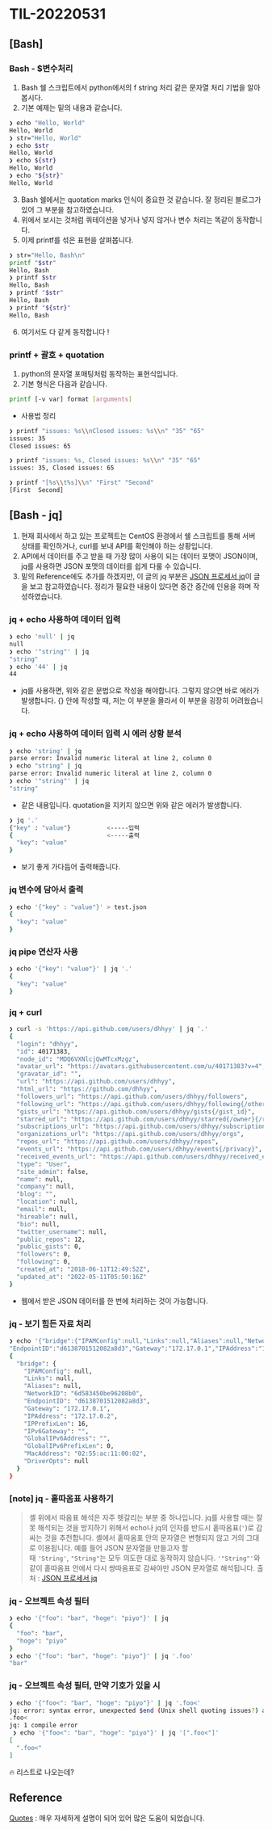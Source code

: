 # TIL-20220531

## [Bash]

### Bash - $변수처리
1. Bash 쉘 스크립트에서 python에서의 f string 처리 같은 문자열 처리 기법을 알아봅시다. 
2. 기본 예제는 밑의 내용과 같습니다.
```bash
❯ echo "Hello, World"
Hello, World
❯ str="Hello, World"                
❯ echo $str                       
Hello, World
❯ echo ${str}                      
Hello, World
❯ echo "${str}"                    
Hello, World
```
3. Bash 쉘에서는 quotation marks 인식이 중요한 것 같습니다. 잘 정리된 블로그가 있어 그 부분을 참고하였습니다.
4. 위에서 보시는 것처럼 쿼테이션을 넣거나 넣지 않거나 변수 처리는 똑같이 동작합니다.
5. 이제 printf를 섞은 표현을 살펴봅니다.
```bash
❯ str="Hello, Bash\n"               
printf "$str"                     
Hello, Bash
❯ printf $str                       
Hello, Bash
❯ printf "$str"                     
Hello, Bash
❯ printf "${str}"                   
Hello, Bash
```
6. 여기서도 다 같게 동작합니다 !
### printf + 괄호 + quotation
1.  python의 문자열 포매팅처럼 동작하는 표현식입니다.
2.  기본 형식은 다음과 같습니다.
```bash
printf [-v var] format [arguments]
```
- 사용법 정리
```bash
❯ printf "issues: %s\\nClosed issues: %s\\n" "35" "65"
issues: 35
Closed issues: 65

❯ printf "issues: %s, Closed issues: %s\\n" "35" "65"
issues: 35, Closed issues: 65
```

```bash
❯ printf "[%s\\t%s]\\n" "First" "Second"
[First	Second]
```

## [Bash - jq]

1.  현재 회사에서 하고 있는 프로젝트는 CentOS 환경에서 쉘 스크립트를 통해 서버 상태를 확인하거나, curl를 보내 API를 확인해야 하는 상황입니다.
2.  API에서 데이터를 주고 받을 때 가장 많이 사용이 되는 데이터 포맷이 JSON이며, jq를 사용하면 JSON 포맷의 데이터를 쉽게 다룰 수 있습니다.
3.  밑의 Reference에도 추가를 하겠지만, 이 글의 jq 부분은 [JSON 프로세서 jq](https://www.44bits.io/ko/post/cli_json_processor_jq_basic_syntax)이 글을 보고 참고하였습니다. 정리가 필요한 내용이 있다면 중간 중간에 인용을 하며 작성하였습니다.

### jq + echo 사용하여 데이터 입력

```bash
❯ echo 'null' | jq                  
null
❯ echo '"string"' | jq              
"string"
❯ echo '44' | jq                    
44
```
- jq를 사용하면, 위와 같은 문법으로 작성을 해야합니다. 그렇지 않으면 바로 에러가 발생합니다. {} 안에 작성할 때, 저는 이 부분을 몰라서 이 부분을 굉장히 어려웠습니다. 

###  jq + echo 사용하여 데이터 입력 시 에러 상황 분석
```bash
❯ echo 'string' | jq                
parse error: Invalid numeric literal at line 2, column 0
❯ echo "string" | jq
parse error: Invalid numeric literal at line 2, column 0
❯ echo '"string"' | jq     
"string"
```
- 같은 내용입니다. quotation을 지키지 않으면 위와 같은 에러가 발생합니다.

```bash
❯ jq '.'                                                                       
{"key" : "value"}          <-----입력
{                          <-----출력
  "key": "value"
}
```
- 보기 좋게 가다듬어 출력해줍니다.

### jq 변수에 담아서 출력
```bash
❯ echo '{"key" : "value"}' > test.json                                          ❯ jq '.' test.json                                                             
{
  "key": "value"
}
```

### jq pipe 연산자 사용
```bash
❯ echo '{"key": "value"}' | jq '.'                                             
{
  "key": "value"
}
```

### jq + curl
```bash
❯ curl -s 'https://api.github.com/users/dhhyy' | jq '.'                       
{
  "login": "dhhyy",
  "id": 40171383,
  "node_id": "MDQ6VXNlcjQwMTcxMzgz",
  "avatar_url": "https://avatars.githubusercontent.com/u/40171383?v=4",
  "gravatar_id": "",
  "url": "https://api.github.com/users/dhhyy",
  "html_url": "https://github.com/dhhyy",
  "followers_url": "https://api.github.com/users/dhhyy/followers",
  "following_url": "https://api.github.com/users/dhhyy/following{/other_user}",
  "gists_url": "https://api.github.com/users/dhhyy/gists{/gist_id}",
  "starred_url": "https://api.github.com/users/dhhyy/starred{/owner}{/repo}",
  "subscriptions_url": "https://api.github.com/users/dhhyy/subscriptions",
  "organizations_url": "https://api.github.com/users/dhhyy/orgs",
  "repos_url": "https://api.github.com/users/dhhyy/repos",
  "events_url": "https://api.github.com/users/dhhyy/events{/privacy}",
  "received_events_url": "https://api.github.com/users/dhhyy/received_events",
  "type": "User",
  "site_admin": false,
  "name": null,
  "company": null,
  "blog": "",
  "location": null,
  "email": null,
  "hireable": null,
  "bio": null,
  "twitter_username": null,
  "public_repos": 12,
  "public_gists": 0,
  "followers": 0,
  "following": 0,
  "created_at": "2018-06-11T12:49:52Z",
  "updated_at": "2022-05-11T05:50:16Z"
}
```
- 웹에서 받은 JSON 데이터를 한 번에 처리하는 것이 가능합니다.

### jq - 보기 힘든 자료 처리
```bash
❯ echo '{"bridge":{"IPAMConfig":null,"Links":null,"Aliases":null,"NetworkID":"6d583450be96208b
"EndpointID":"d6138701512082a8d3","Gateway":"172.17.0.1","IPAddress":"172.17.0.2","IPPrefixLen":16,"IPv6Gateway":"","GlobalIPv6Address":"","GlobalIPv6PrefixLen":0,"MacAddress":"02:55:ac:11:00:02","DriverOpts":null}}' | jq '.'
{
  "bridge": {
    "IPAMConfig": null,
    "Links": null,
    "Aliases": null,
    "NetworkID": "6d583450be96208b0",
    "EndpointID": "d6138701512082a8d3",
    "Gateway": "172.17.0.1",
    "IPAddress": "172.17.0.2",
    "IPPrefixLen": 16,
    "IPv6Gateway": "",
    "GlobalIPv6Address": "",
    "GlobalIPv6PrefixLen": 0,
    "MacAddress": "02:55:ac:11:00:02",
    "DriverOpts": null
  }
}
```

### [note] jq - 홑따옴표 사용하기
> 셸 위에서 따옴표 해석은 자주 헷갈리는 부분 중 하나입니다. jq를 사용할 때는 잘못 해석되는 것을 방지하기 위해서 echo나 jq의 인자를 반드시 홑따옴표(`'`)로 감싸는 것을 추천합니다. 셸에서 홑따옴표 안의 문자열은 변형되지 않고 거의 그대로 이용됩니다. 예를 들어 JSON 문자열을 만들고자 할 때 `'String'`, `"String"`는 모두 의도한 대로 동작하지 않습니다. `'"String"'`와 같이 홑따옴표 안에서 다시 쌍따옴표로 감싸야만 JSON 문자열로 해석됩니다.
> 출처 : [JSON 프로세서 jq](https://www.44bits.io/ko/post/cli_json_processor_jq_basic_syntax)

### jq - 오브젝트 속성 필터
```bash
❯ echo '{"foo": "bar", "hoge": "piyo"}' | jq
{
  "foo": "bar",
  "hoge": "piyo"
}
❯ echo '{"foo": "bar", "hoge": "piyo"}' | jq '.foo'
"bar"
```

### jq - 오브젝트 속성 필터, 만약 기호가 있을 시
```bash
❯ echo '{"foo<": "bar", "hoge": "piyo"}' | jq '.foo<'
jq: error: syntax error, unexpected $end (Unix shell quoting issues?) at <top-level>, line 1:
.foo<
jq: 1 compile error
 ❯ echo '{"foo<": "bar", "hoge": "piyo"}' | jq '[".foo<"]'
[
  ".foo<"
]
```

🔥 리스트로 나오는데?

## Reference
[Quotes](https://mug896.github.io/bash-shell/quotes.html) : 매우 자세하게 설명이 되어 있어 많은 도움이 되었습니다.
